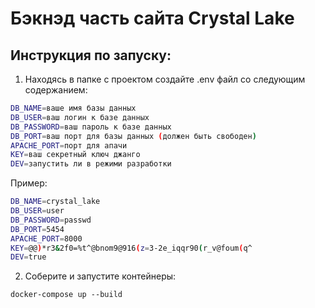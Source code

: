 #  Бэкнэд часть сайта Crystal Lake

## Инструкция по запуску:

1) Находясь в папке с проектом создайте .env файл со следующим содержанием:
```bash
DB_NAME=ваше имя базы данных
DB_USER=ваш логин к базе данных
DB_PASSWORD=ваш пароль к базе данных
DB_PORT=ваш порт для базы данных (должен быть свободен)
APACHE_PORT=порт для апачи
KEY=ваш секретный ключ джанго
DEV=запустить ли в режими разработки
```
Пример:
```bash
DB_NAME=crystal_lake
DB_USER=user
DB_PASSWORD=passwd
DB_PORT=5454
APACHE_PORT=8000
KEY=@@)*r3&2f0=%t^@bnom9@916(z=3-2e_iqqr90(r_v@foum(q^
DEV=true
```
2) Соберите и запустите контейнеры:
```
docker-compose up --build
```
